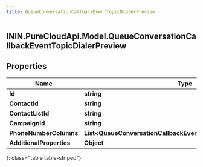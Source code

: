 ```yaml
---
title: QueueConversationCallbackEventTopicDialerPreview
---
```

## ININ.PureCloudApi.Model.QueueConversationCallbackEventTopicDialerPreview

## Properties

|Name | Type | Description | Notes|
|------------ | ------------- | ------------- | -------------|
| **Id** | **string** |  | [optional] |
| **ContactId** | **string** |  | [optional] |
| **ContactListId** | **string** |  | [optional] |
| **CampaignId** | **string** |  | [optional] |
| **PhoneNumberColumns** | [**List&lt;QueueConversationCallbackEventTopicPhoneNumberColumn&gt;**](QueueConversationCallbackEventTopicPhoneNumberColumn.html) |  | [optional] |
| **AdditionalProperties** | **Object** |  | [optional] |
{: class="table table-striped"}


